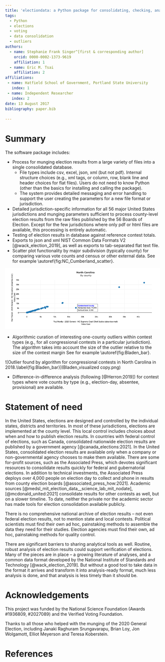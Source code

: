 ```yaml
---
title: 'electiondata: a Python package for consolidating, checking, analyzing, visualizing and exporting election results'
tags:
  - Python
  - elections
  - voting
  - data consolidation
  - outliers
authors:
  - name: Stephanie Frank Singer^[first & corresponding author]
    orcid: 0000-0002-1373-9619
    affiliation: 1
  - name: Eric M. Tsai
    affiliation: 2
affiliations:
 - name: Hatfield School of Government, Portland State University
   index: 1
 - name: Independent Researcher
   index: 2
date: 13 August 2017
bibliography: paper.bib

---
```


# Summary

The software package includes:

- Process for munging election results from a large variety of files into a single consolidated database. 
  - File types include csv, excel, json, xml (but not pdf). Internal structure choices (e.g., xml tags, or column, row, blank line and header choices for flat files). Users do not need to know Python (other than the basics for installing and calling the package).
   - The system provides detailed messaging and error handling to support the user creating the parameters for a new file format or jurisdiction.
- Detailed jurisdiction-specific information for all 56 major United States jurisdictions and munging parameters sufficient to process county-level election results from the raw files published by the 56 Boards of Election. Except for the few jurisdictions where only pdf or html files are available, this processing is entirely automatic.
- Testing of election results in database against reference contest totals.
- Exports to json and xml NIST Common Data Formats V2 [@wack_election_2019], as well as exports to tab-separated flat text file.
- Scatter plot functionality by major subdivision (typically county) for comparing various vote counts and census or other external data. See for example \autoref{fig:NC_Cumberland_scatter}.

![Sample scatter plot comparing absentee ballot counts for two candidates in different contests.\label{fig:NC_Cumberland_scatter}](Newby_vs_Forest_abs.png)

- Algorithmic curation of interesting one-county outliers within contest types (e.g., for all congressional contests in a particular jurisdiction). The algorithm takes into account the size of the outlier relative to the size of the contest margin See for example \autoref{fig:Bladen_bar}. 

![Outlier found by algorithm for congressional contests in North Carolina in 2018.\label{fig:Bladen_bar}](Bladen_visualized copy.png)

- Difference-in-difference analysis (following [@Herron:2019]) for contest types where vote counts by type (e.g., election-day, absentee, provisional) are available.

# Statement of need

In the United States, elections are designed and controlled by the individual states, districts and territories. In most of these jurisdictions, elections are implemented at the county level. This local control includes choices about when and how to publish election results. In countries with federal control of elections, such as Canada, consolidated nationwide election results are published by a government agency [@canada_elections:2021]. In the United States, consolidated election results are available only when a company or non-governmental agency chooses to make them available. There are some for-profit sources, such as the Associated Press, which devotes significant resources to consolidate results quickly for federal and gubernatorial elections. In addition to technical investments, the Associated Press deploys over 4,000 people on election day to collect and phone in results from county election boards [@associated_press_how:2021].  Academic sources [@medsl_mit_election_data__science_lab_mit_nodate], [@mcdonald_united:2021] consolidate results for other contests as well, but on a slower timeline. To date, neither the private nor the academic sector has made tools for election consolidation available publicly. 

There is no comprehensive national archive of election results – not even federal election results, not to mention state and local contests.  Political scientists must find their own ad hoc, painstaking methods to assemble the data they need for their studies. Election agencies must find their own, ad hoc, painstaking methods for quality control. 

There are significant barriers to sharing analytical tools as well. Routine, robust analysis of election results could support verification of elections. Many of the pieces are in place – a growing literature of analyses, and a common data format developed by the National Institute of Standards and Technology [@wack_election_2019]. But without a good tool to take data in the format it arrives and transform it into analysis-ready format, much less analysis is done, and that analysis is less timely than it should be.

# Acknowledgements
This project was funded by the National Science Foundation (Awards #1936809, #2027089) and the Verified Voting Foundation. 

Thanks to all those who helped with the munging of the 2020 General Election, including Janaki Raghuram Srungavarapu, Brian Loy, Jon Wolgamott, Elliot Meyerson and Teresa Koberstein.

# References
